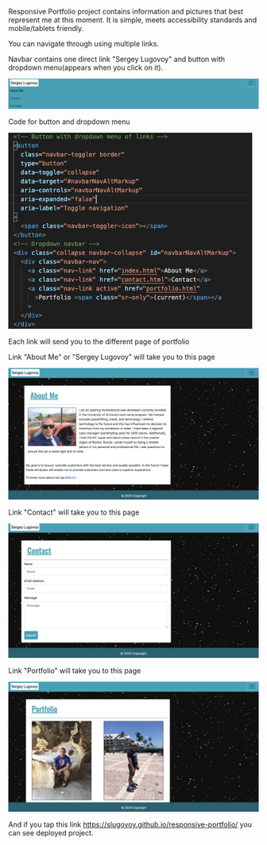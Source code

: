 Responsive Portfolio project contains information and pictures that best represent me at this moment. It is simple, meets accessibility standards and mobile/tablets friendly.

You can navigate through using multiple links.

Navbar contains one direct link "Sergey Lugovoy" and button with dropdown menu(appears when you click on it).



![navigation bar](assets/images/Screenshot2.png)



Code for button and dropdown menu



![Button's code](assets/images/Screenshot6.png)

Each link will send you to the different page of portfolio





Link "About Me" or "Sergey Lugovoy" will take you to this page

![About Me page](assets/images/Screenshot3.png)




Link "Contact" will take you to this page

![Contact Page](assets/images/Screenshot4.png)


Link "Portfolio" will take you to this page


![Portfolio](assets/images/Screenshot5.png)


And if you tap this link  https://slugovoy.github.io/responsive-portfolio/ you can see deployed project.